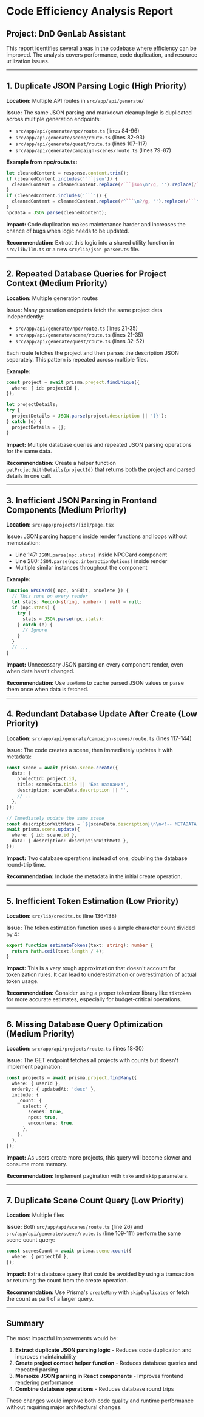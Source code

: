 # Code Efficiency Analysis Report

## Project: DnD GenLab Assistant

This report identifies several areas in the codebase where efficiency can be improved. The analysis covers performance, code duplication, and resource utilization issues.

---

## 1. Duplicate JSON Parsing Logic (High Priority)

**Location:** Multiple API routes in `src/app/api/generate/`

**Issue:** The same JSON parsing and markdown cleanup logic is duplicated across multiple generation endpoints:
- `src/app/api/generate/npc/route.ts` (lines 84-96)
- `src/app/api/generate/scene/route.ts` (lines 82-93)
- `src/app/api/generate/quest/route.ts` (lines 107-117)
- `src/app/api/generate/campaign-scenes/route.ts` (lines 79-87)

**Example from npc/route.ts:**
```typescript
let cleanedContent = response.content.trim();
if (cleanedContent.includes('```json')) {
  cleanedContent = cleanedContent.replace(/```json\n?/g, '').replace(/```\n?$/g, '');
}
if (cleanedContent.includes('```')) {
  cleanedContent = cleanedContent.replace(/^```\n?/g, '').replace(/```\n?$/g, '');
}
npcData = JSON.parse(cleanedContent);
```

**Impact:** Code duplication makes maintenance harder and increases the chance of bugs when logic needs to be updated.

**Recommendation:** Extract this logic into a shared utility function in `src/lib/llm.ts` or a new `src/lib/json-parser.ts` file.

---

## 2. Repeated Database Queries for Project Context (Medium Priority)

**Location:** Multiple generation routes

**Issue:** Many generation endpoints fetch the same project data independently:
- `src/app/api/generate/npc/route.ts` (lines 21-35)
- `src/app/api/generate/scene/route.ts` (lines 21-35)
- `src/app/api/generate/quest/route.ts` (lines 32-52)

Each route fetches the project and then parses the description JSON separately. This pattern is repeated across multiple files.

**Example:**
```typescript
const project = await prisma.project.findUnique({
  where: { id: projectId },
});

let projectDetails;
try {
  projectDetails = JSON.parse(project.description || '{}');
} catch (e) {
  projectDetails = {};
}
```

**Impact:** Multiple database queries and repeated JSON parsing operations for the same data.

**Recommendation:** Create a helper function `getProjectWithDetails(projectId)` that returns both the project and parsed details in one call.

---

## 3. Inefficient JSON Parsing in Frontend Components (Medium Priority)

**Location:** `src/app/projects/[id]/page.tsx`

**Issue:** JSON parsing happens inside render functions and loops without memoization:
- Line 147: `JSON.parse(npc.stats)` inside NPCCard component
- Line 280: `JSON.parse(npc.interactionOptions)` inside render
- Multiple similar instances throughout the component

**Example:**
```typescript
function NPCCard({ npc, onEdit, onDelete }) {
  // This runs on every render
  let stats: Record<string, number> | null = null;
  if (npc.stats) {
    try {
      stats = JSON.parse(npc.stats);
    } catch (e) {
      // Ignore
    }
  }
  // ...
}
```

**Impact:** Unnecessary JSON parsing on every component render, even when data hasn't changed.

**Recommendation:** Use `useMemo` to cache parsed JSON values or parse them once when data is fetched.

---

## 4. Redundant Database Update After Create (Low Priority)

**Location:** `src/app/api/generate/campaign-scenes/route.ts` (lines 117-144)

**Issue:** The code creates a scene, then immediately updates it with metadata:

```typescript
const scene = await prisma.scene.create({
  data: {
    projectId: project.id,
    title: sceneData.title || 'Без названия',
    description: sceneData.description || '',
    // ...
  },
});

// Immediately update the same scene
const descriptionWithMeta = `${sceneData.description}\n\n<!-- METADATA: ${JSON.stringify(sceneMetadata)} -->`;
await prisma.scene.update({
  where: { id: scene.id },
  data: { description: descriptionWithMeta },
});
```

**Impact:** Two database operations instead of one, doubling the database round-trip time.

**Recommendation:** Include the metadata in the initial create operation.

---

## 5. Inefficient Token Estimation (Low Priority)

**Location:** `src/lib/credits.ts` (line 136-138)

**Issue:** The token estimation function uses a simple character count divided by 4:

```typescript
export function estimateTokens(text: string): number {
  return Math.ceil(text.length / 4);
}
```

**Impact:** This is a very rough approximation that doesn't account for tokenization rules. It can lead to underestimation or overestimation of actual token usage.

**Recommendation:** Consider using a proper tokenizer library like `tiktoken` for more accurate estimates, especially for budget-critical operations.

---

## 6. Missing Database Query Optimization (Medium Priority)

**Location:** `src/app/api/projects/route.ts` (lines 18-30)

**Issue:** The GET endpoint fetches all projects with counts but doesn't implement pagination:

```typescript
const projects = await prisma.project.findMany({
  where: { userId },
  orderBy: { updatedAt: 'desc' },
  include: {
    _count: {
      select: {
        scenes: true,
        npcs: true,
        encounters: true,
      },
    },
  },
});
```

**Impact:** As users create more projects, this query will become slower and consume more memory.

**Recommendation:** Implement pagination with `take` and `skip` parameters.

---

## 7. Duplicate Scene Count Query (Low Priority)

**Location:** Multiple files

**Issue:** Both `src/app/api/scenes/route.ts` (line 26) and `src/app/api/generate/scene/route.ts` (line 109-111) perform the same scene count query:

```typescript
const scenesCount = await prisma.scene.count({
  where: { projectId },
});
```

**Impact:** Extra database query that could be avoided by using a transaction or returning the count from the create operation.

**Recommendation:** Use Prisma's `createMany` with `skipDuplicates` or fetch the count as part of a larger query.

---

## Summary

The most impactful improvements would be:

1. **Extract duplicate JSON parsing logic** - Reduces code duplication and improves maintainability
2. **Create project context helper function** - Reduces database queries and repeated parsing
3. **Memoize JSON parsing in React components** - Improves frontend rendering performance
4. **Combine database operations** - Reduces database round trips

These changes would improve both code quality and runtime performance without requiring major architectural changes.
